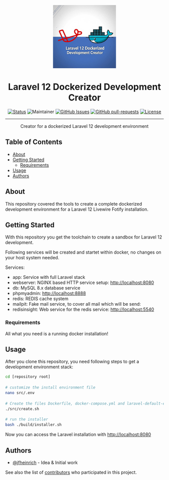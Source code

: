 <p align="center">
  <a href="" rel="noopener">
 <img width=200px height=200px src="./docs/laravel-12-dockerized-dev-creator.png" alt="Laravel 12 Dockerized Development Creator"></a>
</p>

<h1 align="center">Laravel 12 Dockerized Development Creator</h1>

<div align="center">

[![Status](https://img.shields.io/badge/status-active-success.svg)]()
![Maintainer](https://img.shields.io/badge/maintainer-@jfheinrich-blue)
[![GitHub Issues](https://img.shields.io/github/issues/jfheinrich-eu/laravel-dockerized-dev-creator.svg)](https://github.com/jfheinrich-eu/laravel-dockerized-dev-creator/issues)
[![GitHub pull-requests](https://img.shields.io/github/issues-pr/jfheinrich-eu/laravel-dockerized-dev-creator.svg)](https://GitHub.com/Naereen/StrapDown.js/pull/)
[![License](https://img.shields.io/badge/license-MIT-blue.svg)](/LICENSE)

</div>

---

<p align="center"> Creator for a dockerized Laravel 12 development environment
    <br>
</p>

<h2>Table of Contents</h2>

- [About](#about)
- [Getting Started](#getting-started)
  - [Requirements](#requirements)
- [Usage](#usage)
- [Authors](#authors)



## About

This repository covered the tools to create a complete dockerized development environment for a Laravel 12 Livewire Fotify installation.

## Getting Started

With this repository you get the toolchain to create a sandbox for Laravel 12 development.

Following services will be created and startet within docker, no changes on your host system needed.

Services:

- app: Service with full Laravel stack
- webserver: NGINX based HTTP service setup: [http://localhost:8080](http://localhost:8080)
- db: MySQL 8.x database service
- phpmyadmin: [http://localhost:8888](http://localhost:8888)
- redis: REDIS cache system
- mailpit: Fake mail service, to cover all mail which will be send: [](http://localhost:8825)
- redisinsight: Web service for the redis service: [http://localhost:5540](http://localhost:5540)

### Requirements

All what you need is a running docker installation!

## Usage

After you clone this repository, you need following steps to get a development environment stack:

```bash
cd [repository root]

# customize the install environment file
nano src/.env

# Create the files Dockerfile, docker-compose.yml and laravel-default-env
./src/create.sh

# run the installer
bash ./build/installer.sh
```

Now you can access the Laravel installation with [http://localhost:8080](http://localhost:8080)

## Authors

- [@jfheinrich](https://github.com/jfheinrich) - Idea & Initial work

See also the list of [contributors](https://github.com/jfheinrich-eu/laravel-dockerized-dev-creator/contributors) who participated in this project.
